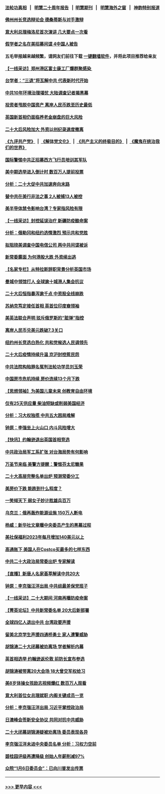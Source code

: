 #### [法轮功真相](https://github.com/gfw-breaker/truth/blob/master/README.md?t=0) &nbsp;&nbsp;|&nbsp;&nbsp; [明慧二十周年报告](https://github.com/gfw-breaker/mh-reports/blob/master/README.md?t=0) &nbsp;&nbsp;|&nbsp;&nbsp;[明慧期刊](https://github.com/gfw-breaker/mh-qikan) &nbsp;&nbsp;|&nbsp;&nbsp; [明慧海外之窗](https://github.com/gfw-breaker/mh-news/blob/master/README.md?t=0) &nbsp;&nbsp;|&nbsp;&nbsp; [神韵特别报道](https://github.com/gfw-breaker/mh-news/blob/master/shenyun.md?t=0)
#### [佛州州长竞选辩论会 德桑蒂斯与对手激辩](../pages/nf4514/n13852677.md?t=10260950) 
#### [意大利总理梅洛尼首次演讲 几大要点一次看](../pages/nf4514/n13852664.md?t=10260950) 
#### [假学者之名在美招募间谍 4中国人被告](../pages/nf4514/n13852218.md?t=10260950) 
#### 五毛举报越来越频繁，请网友们前往下载 [一键翻墙软件](https://github.com/gfw-breaker/ssr-accounts)，并将此项目推荐给亲友
#### [【一线采访】郑州港区富士康工厂爆群聚感染 ](../pages/nf4514/n13852484.md?t=10260950) 
#### [台学者：“三退”将瓦解中共 代表新时代开始](../pages/nf4514/n13851361.md?t=10260950) 
#### [中共10年环境治理堪忧 大陆调查记者揭黑幕](../pages/nf4514/n13852469.md?t=10260950) 
#### [投资者甩脱中国资产 离岸人民币跌至历史最低](../pages/nf4514/n13852379.md?t=10260950) 
#### [英国新首相仍面临养老金崩盘的巨大风险](../pages/nf4514/n13852263.md?t=10260950) 
#### [二十大后风险加大 外资以创纪录速度撤离](../pages/nf4514/n13852213.md?t=10260950) 
#### [《九评共产党》](https://github.com/begood0513/9ping.md/blob/master/README.md) &nbsp;|&nbsp; [《解体党文化》](../../../../jtdwh.md/blob/master/README.md)  &nbsp;|&nbsp; [《共产主义的终极目的》](../../../../gczydzjmd.md/blob/master/README.md) &nbsp;|&nbsp; [《魔鬼在统治我们的世界》](../../../../mgztzwmdsj.md/blob/master/README.md) 
#### [国际警惕中共正招募西方飞行员培训其军队](../pages/nf4514/n13852257.md?t=10260950) 
#### [美中期选举进入倒计时 数百万人提前投票](../pages/nf4514/n13852174.md?t=10260950) 
#### [分析：二十大促中共加速奔向末路](../pages/nf4514/n13852110.md?t=10260950) 
#### [替中共在美行非法之事 2人被捕13人被控](../pages/nf4514/n13852041.md?t=10260950) 
#### [美半导体禁令影响台湾？专家指风险有限](../pages/nf4514/n13851599.md?t=10260950) 
#### [【一线采访】封控延误治疗 新疆防疫酿命案](../pages/nf4514/n13851764.md?t=10260950) 
#### [分析：俄勒冈和纽约选情激烈 预示共和党胜](../pages/nf4514/n13851805.md?t=10260950) 
#### [拟阻挠美调查中国电信公司 两中共间谍被诉](../pages/nf4514/n13851990.md?t=10260950) 
#### [新常委露面 为何港股大跌 外资续出逃](../pages/nf4514/n13851860.md?t=10260950) 
#### [【名家专栏】从特拉斯辞职背景分析英国市场](../pages/nf4514/n13851253.md?t=10260950) 
#### [曼城中领馆打人 全球逾十城港人集会抗议](../pages/nf4514/n13851559.md?t=10260950) 
#### [二十大后恒指暴泻逾千点 中资股全线崩跌](../pages/nf4514/n13851857.md?t=10260950) 
#### [苏纳克笃定接任首相 英首位印度裔领袖](../pages/nf4514/n13851845.md?t=10260950) 
#### [美英法联合声明 驳斥俄罗斯的“脏弹”指控](../pages/nf4514/n13851790.md?t=10260950) 
#### [离岸人民币兑美元跌破7.3关口](../pages/nf4514/n13851772.md?t=10260950) 
#### [纽约州长竞选白热化 共和党候选人民调领先](../pages/nf4514/n13851353.md?t=10260950) 
#### [二十大后疫情持续升温 京沪封控惹民怨](../pages/nf4514/n13851607.md?t=10260950) 
#### [中共法院构陷罪名冤判法轮功学员刘玉荣](../pages/nf4514/n13850139.md?t=10260950) 
#### [中国房市危机持续 房价连续13个月下跌](../pages/nf4514/n13851695.md?t=10260950) 
#### [【思想领袖】为美国儿童未来 创教育自由环境](../pages/nf4514/n13836506.md?t=10260950) 
#### [仅有25天供应量 柴油短缺或削弱美国经济](../pages/nf4514/n13851392.md?t=10260950) 
#### [分析：习大权独揽 中共五大困局难解](../pages/nf4514/n13851365.md?t=10260950) 
#### [钟原：李强坐上火山口 内斗风险增大](../pages/nf4514/n13851418.md?t=10260950) 
#### [【快讯】约翰逊退出英国首相竞选](../pages/nf4514/n13851406.md?t=10260950) 
#### [中共政治局军工系扩张 对台海局势有何影响](../pages/nf4514/n13851204.md?t=10260950) 
#### [万圣节来临 美警方提醒：警惕芬太尼糖果](../pages/nf4514/n13850633.md?t=10260950) 
#### [二十大高层完整名单出炉 预测常委分工](../pages/nf4514/n13851153.md?t=10260950) 
#### [美房价下跌 能跌到什么程度？](../pages/nf4514/n13851296.md?t=10260950) 
#### [一笑倾天下 弱女子妙计胜雄兵百万](../pages/nf4514/n13848984.md?t=10260950) 
#### [乌克兰：俄再轰炸能源设施 150万人断电](../pages/nf4514/n13851230.md?t=10260950) 
#### [杨威：新华社文章曝中央委员产生的黑幕过程](../pages/nf4514/n13851024.md?t=10260950) 
#### [美社保福利2023年每月增加140美元以上](../pages/nf4514/n13851028.md?t=10260950) 
#### [高通胀下 美国人在Costco买最多的七样东西](../pages/nf4514/n13850513.md?t=10260950) 
#### [中共二十大政治局常委出炉 专家解读](../pages/nf4514/n13851060.md?t=10260950) 
#### [【直播】新唐人名家荟萃解读中共20大](../pages/nf4514/n13848834.md?t=10260950) 
#### [钟原：李克强汪洋出局 中共组最差保党班子](../pages/nf4514/n13850977.md?t=10260950) 
#### [【一线采访】二十大期间 河南再曝防疫命案](../pages/nf4514/n13851002.md?t=10260950) 
#### [【菁英论坛】中共新常委名单 20大后新部署](../pages/nf4514/n13850989.md?t=10260950) 
#### [全球四亿人退出中共 台湾政要声援](../pages/nf4514/n13850772.md?t=10260950) 
#### [留美北京学生声援四通桥勇士 家人遭警威胁](../pages/nf4514/n13850956.md?t=10260950) 
#### [胡锦涛二十大闭幕被劝离场 学者解析内幕](../pages/nf4514/n13850666.md?t=10260950) 
#### [英首相选举 约翰逊返伦敦 前防长宣布参选](../pages/nf4514/n13850805.md?t=10260950) 
#### [胡锦涛被带离20大会场 18大曾交军权给习](../pages/nf4514/n13850922.md?t=10260950) 
#### [美8岁体操女孩励志视频爆红 数百万人观看](../pages/nf4514/n13850592.md?t=10260950) 
#### [意大利首位女总理就职 内阁关键成员一览](../pages/nf4514/n13850825.md?t=10260950) 
#### [分析：李克强汪洋出局 习近平掌控政治局](../pages/nf4514/n13850761.md?t=10260950) 
#### [日澳峰会签新安全协议 共同对抗中共威胁](../pages/nf4514/n13850581.md?t=10260950) 
#### [二十大闭幕胡锦涛疑被劝离场 委员表现各异](../pages/nf4514/n13850610.md?t=10260950) 
#### [李克强汪洋未进中央委员名单 分析：习权力空前](../pages/nf4514/n13850640.md?t=10260950) 
#### [碧桂园评级再遭降级 创始人年薪削减97%](../pages/nf4514/n13850647.md?t=10260950) 
#### [众院“1月6日委员会”：已向川普发出传票](../pages/nf4514/n13850435.md?t=10260950) 

----
#### [ >>> 更早内容 <<< ](../indexes/nf4514-earlier.md)

